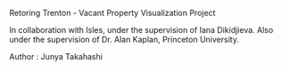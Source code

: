 Retoring Trenton - Vacant Property Visualization Project

In collaboration with Isles, under the supervision of Iana Dikidjieva.
Also under the supervision of Dr. Alan Kaplan, Princeton University.

Author : Junya Takahashi